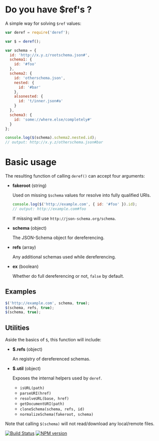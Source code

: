 Do you have $ref's ?
====================

A simple way for solving `$ref` values:

```javascript
var deref = require('deref');

var $ = deref();

var schema = {
  id: 'http://x.y.z/rootschema.json#',
  schema1: {
    id: '#foo'
  },
  schema2: {
    id: 'otherschema.json',
    nested: {
      id: '#bar'
    },
    alsonested: {
      id: 't/inner.json#a'
    }
  },
  schema3: {
    id: 'some://where.else/completely#'
  }
};

console.log($(schema).schema2.nested.id);
// output: http://x.y.z/otherschema.json#bar
```

Basic usage
===========

The resulting function of calling `deref()` can accept four arguments:

- **fakeroot** (string)

  Used on missing `$schema` values for resolve into fully qualified URIs.

  ```javascript
  console.log($('http://example.com', { id: '#foo' }).id);
  // output: http://example.com#foo
  ```

  If missing will use `http://json-schema.org/schema`.

- **schema** (object)

  The JSON-Schema object for dereferencing.

- **refs** (array)

  Any additional schemas used while dereferencing.

- **ex** (boolean)

  Whether do full dereferencing or not, `false` by default.

Examples
--------

```javascript
$('http://example.com', schema, true);
$(schema, refs, true);
$(schema, true);
```

Utilities
---------

Aside the basics of `$`, this function will include:

- **$.refs** (object)

  An registry of dereferenced schemas.

- **$.util** (object)

  Exposes the internal helpers used by `deref`.

  - `isURL(path)`
  - `parseURI(href)`
  - `resolveURL(base, href)`
  - `getDocumentURI(path)`
  - `cloneSchema(schema, refs, id)`
  - `normalizeSchema(fakeroot, schema)`

Note that calling `$(schema)` will not read/download any local/remote files.

[![Build Status](https://travis-ci.org/pateketrueke/deref.png?branch=master)](https://travis-ci.org/pateketrueke/deref) [![NPM version](https://badge.fury.io/js/deref.png)](http://badge.fury.io/js/deref)
